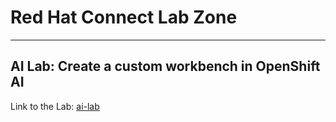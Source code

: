 # Red Hat Connect Lab Zone
---

## AI Lab: Create a custom workbench in OpenShift AI
Link to the Lab: [ai-lab](https://github.com/osa-ora/connect-lab-zone/tree/main/ai-lab)
